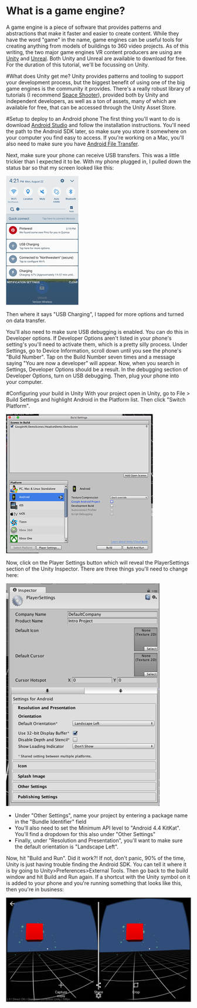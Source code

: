 # What is a game engine?
A game engine is a piece of software that provides patterns and abstractions that
make it faster and easier to create content. While they have the word "game" in the
name, game engines can be useful tools for creating anything from models of buildings
to 360 video projects. As of this writing, the two major game engines VR content
producers are using are [Unity](https://unity3d.com/) and [Unreal](https://www.unrealengine.com/what-is-unreal-engine-4). Both Unity and Unreal
are available to download for free. For the duration of this tutorial, we'll be focussing
on Unity.

#What does Unity get me?
Unity provides patterns and tooling to support your development process, but the
biggest benefit of using one of the big game engines is the community it provides.
There's a really robust library of tutorials (I recommend [Space Shooter](https://unity3d.com/learn/tutorials/projects/space-shooter-tutorial)), provided both by Unity and independent
developers, as well as a ton of assets, many of which are available for free, that
can be accessed through the Unity Asset Store.

#Setup to deploy to an Android phone
The first thing you'll want to do is download [Android Studio](https://developer.android.com/studio/index.html) and follow the installation instructions. You'll need the path to the Android SDK later, so make sure you store it somewhere on your computer you find easy to access. If you're working on a Mac, you'll also need to make sure you have [Android File Transfer](https://www.android.com/filetransfer/).

Next, make sure your phone can receive USB transfers. This was a little trickier than I expected it to be.
With my phone plugged in, I pulled down the status bar so that my screen looked like this:

![Figure 1-1](images/link-usb.png)  

Then where it says "USB Charging", I tapped for more options and turned on data transfer.

You'll also need to make sure USB debugging is enabled. You can do this in Developer options. If Developer Options aren't listed in
your phone's setting's you'll need to activate them, which is a pretty silly process. Under Settings, go to Device Information, scroll down until you see the phone's "Build Number". Tap on the Build Number seven times and a message saying "You are now a developer" will appear. Now, when you search in Settings, Developer Options should be a result. In the debugging section of Developer Options, turn on USB debugging. Then, plug your phone into your computer.

#Configuring your build in Unity
With your project open in Unity, go to File > Build Settings and highlight Android in the Platform list. Then click "Switch Platform".

![Figure 1-2](images/build-settings_opt.png)

Now, click on the Player Settings button which will reveal the PlayerSettings section of the Unity Inspector. There are three things you'll need to change here:

![Figure 1-3](images/player-settings.png)

* Under "Other Settings", name your project by entering a package name in the "Bundle Identifier" field
* You'll also need to set the Minimum API level to "Android 4.4 KitKat". You'll find a dropdown for this also under "Other Settings"
* Finally, under "Resolution and Presentation", you'll want to make sure the default orientation is "Landscape Left".

Now, hit "Build and Run". Did it work?! If not, don't panic, 90% of the time, Unity is just having trouble finding the Android SDK. You can tell it where it is by going to Unity>Preferences>External Tools. Then go back to the build window and hit Build and Run again. If a shortcut with the Unity symbol on it is added to your phone and you're running something that looks like this, then you're in business:

![Figure 1-4](images/demo.png)
